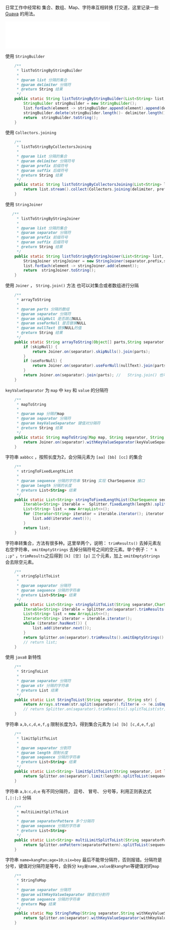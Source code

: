 日常工作中经常和 集合、数组、Map、字符串互相转换 打交道，这里记录一些  [Guava](https://github.com/google/guava/wiki) 的用法。

<iframe frameborder="no" border="0" marginwidth="0" marginheight="0" width=330 height=86 src="//music.163.com/outchain/player?type=2&id=1331819951&auto=1&height=66"></iframe>

使用 `StringBuilder` 
```java
    /**
     * listToStringByStringBuilder
     *
     * @param list 分隔的集合
     * @param delimiter 分隔符
     * @return String 结果
     */
    public static String listToStringByStringBuilder(List<String> list, String delimiter) {
        StringBuilder stringBuilder = new StringBuilder();
        list.forEach(element -> stringBuilder.append(element).append(delimiter));
        stringBuilder.delete(stringBuilder.length()- delimiter.length(),stringBuilder.length()); // delete(start, end);
        return  stringBuilder.toString();
    }
```
使用 `Collectors.joining`
```java
    /**
     * listToStringByCollectorsJoining
     *
     * @param list 分隔的集合
     * @param delimiter 分隔符号
     * @param prefix 前缀符号
     * @param suffix 后缀符号
     * @return String 结果
     */
    public static String listToStringByCollectorsJoining(List<String> list, String delimiter, String prefix, String suffix) {
        return list.stream().collect(Collectors.joining(delimiter, prefix, suffix ));
    }
```
使用 `StringJoiner`
```java
   /**
     * listToStringByStringJoiner
     *
     * @param list 分隔的集合
     * @param separator 分隔符
     * @param prefix 前缀符号
     * @param suffix 后缀符号
     * @return String 结果
     */
    public static String listToStringByStringJoiner(List<String> list, String separator, String prefix, String suffix) {
        StringJoiner stringJoiner = new StringJoiner(separator,prefix,suffix);
        list.forEach(element -> stringJoiner.add(element));
        return  stringJoiner.toString();
    }
```
使用 `Joiner` ， `String.join()` 方法 也可以对集合或者数组进行分隔
```java
    /**
     * arrayToString
     *
     * @param parts 分隔的数组
     * @param separator 分隔符
     * @param skipNull 是否跳过NULL
     * @param useForNull 是否替换NULL
     * @param nullText 替换NULL的值
     * @return String 结果
     */
    public static String arrayToString(Object[] parts,String separator,boolean skipNull,boolean useForNull,String nullText) {
        if (skipNull) {
            return Joiner.on(separator).skipNulls().join(parts);
        }
        if (useForNull) {
            return Joiner.on(separator).useForNull(nullText).join(parts);
        }
        return Joiner.on(separator).join(parts); //   String.join() 也可以
    }
```
`keyValueSeparator` 为 `map` 中 `key` 和 `value` 的分隔符
```java
    /**
     * mapToString
     *
     * @param map 分隔的map
     * @param separator 分隔符
     * @param keyValueSeparator 键值对分隔符
     * @return String 结果
     */
    public static String mapToString(Map map, String separator, String keyValueSeparator) {
        return Joiner.on(separator).withKeyValueSeparator(keyValueSeparator).join(map);
    }
```
字符串 `aabbcc` ，按照长度为2，会分隔元素为 `[aa] [bb] [cc]` 的集合 
```java
    /**
     * stringToFixedLengthList
     *
     * @param sequence 分隔的字符串 String 实现 CharSequence 接口
     * @param length 分隔的长度
     * @return List<String> 结果
     */
    public static List<String> stringToFixedLengthList(CharSequence sequence, int length) {
        Iterable<String> iterable =  Splitter.fixedLength(length).split(sequence);
        List<String> list = new ArrayList<>();
        for (Iterator<String> iterator = iterable.iterator(); iterator.hasNext();) {
            list.add(iterator.next());
        }
        return list;
    }
```
字符串转集合，方法有很多种。这里举两个，说明： `trimResults()` 去掉元素左右空字符串，`omitEmptyStrings` 去掉分隔符号之间的空元素。举个例子：
`" k ;;p"` ，`trimResults`之后得到 `[k] [空] [p]` 三个元素，加上 `omitEmptyStrings ` 会去除空元素。
```java
    /**
     * stringSplitToList
     *
     * @param separator 分隔符
     * @param sequence 分隔的字符串
     * @return List<String> 结果
     */
    public static List<String> stringSplitToList(String separator,CharSequence sequence) {
        Iterable<String> iterable = Splitter.on(separator).trimResults().omitEmptyStrings().split(sequence);
        List<String> list = new ArrayList<>();
        Iterator<String> iterator = iterable.iterator();
        while (iterator.hasNext()) {
            list.add(iterator.next());
        }
        return Splitter.on(separator).trimResults().omitEmptyStrings().splitToList(sequence);
        // return list;
    }
```
使用 `java8` 新特性
```java
    /**
     * StringToList
     *
     * @param separator 分隔符
     * @param str 分隔的字符串
     * @return List 结果
     */
    public static List StringToList(String separator, String str) {
        return Arrays.stream(str.split(separator)).filter(e -> !e.isEmpty()).collect(Collectors.toList());
        // return Splitter.on(separator).trimResults().splitToList(str);
    }
```
字符串 `a,b,c,d,e,f,g` 限制长度为3，得到集合元素为 ` [a] [b] [c,d,e,f,g] `
```java
    /**
     * limitSplitToList
     *
     * @param separator 分割符
     * @param length 限制长度
     * @param sequence 分隔的字符串
     * @return List<String> 结果
     */
    public static List<String> limitSplitToList(String separator, int length, CharSequence sequence) {
        return Splitter.on(separator).limit(length).splitToList(sequence);
    }
```
字符串 `a,b:c,d;e` 有不同分隔符， 逗号、 冒号、 分号等，利用正则表达式 `[,|:|;]` 分隔
```java
    /**
     * multiLimitSplitToList
     *
     * @param separatorPattern 多个分隔符
     * @param sequence 分隔的字符串
     * @return List<String>
     */
    public static List<String> multiLimitSplitToList(String separatorPattern, CharSequence sequence) {
        return Splitter.onPattern(separatorPattern).splitToList(sequence);
    }
```
字符串 `name=kangPan;age=10;six=boy` 最后不能带分隔符，否则报错。分隔符是分号，键值对分隔符是等号，会拆分
`key是name,value是kangPan`等键值对的`map`
```java
    /**
     * StringToMap
     *
     * @param separator 分隔符
     * @param withKeyValueSeparator 键值对分割符
     * @param sequence 分隔的字符串
     * @return Map 结果
     */
    public static Map StringToMap(String separator,String withKeyValueSeparator, CharSequence sequence) {
        return Splitter.on(separator).withKeyValueSeparator(withKeyValueSeparator).split(sequence);
    }

```
